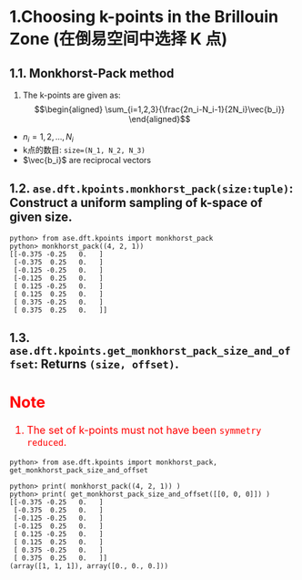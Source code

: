 # 1.Choosing k-points in the Brillouin Zone (在倒易空间中选择 K 点)
## 1.1. Monkhorst-Pack method
1. The k-points are given as:
$$\begin{aligned}
\sum_{i=1,2,3}{\frac{2n_i-N_i-1}{2N_i}\vec{b_i}}
\end{aligned}$$
- $n_i=1,2,...,N_i$
- k点的数目: `size=(N_1, N_2, N_3)`
- $\vec{b_i}$ are reciprocal vectors

## 1.2. `ase.dft.kpoints.monkhorst_pack(size:tuple)`: Construct a uniform sampling of k-space of given size.
```shell
python> from ase.dft.kpoints import monkhorst_pack
python> monkhorst_pack((4, 2, 1))
[[-0.375 -0.25   0.   ]
 [-0.375  0.25   0.   ]
 [-0.125 -0.25   0.   ]
 [-0.125  0.25   0.   ]
 [ 0.125 -0.25   0.   ]
 [ 0.125  0.25   0.   ]
 [ 0.375 -0.25   0.   ]
 [ 0.375  0.25   0.   ]]
```


## 1.3. `ase.dft.kpoints.get_monkhorst_pack_size_and_offset`: Returns `(size, offset)`. 
<font color="red" size="4">

Note
----
1. The set of k-points must not have been `symmetry reduced`.

</font>

```shell
python> from ase.dft.kpoints import monkhorst_pack, get_monkhorst_pack_size_and_offset

python> print( monkhorst_pack((4, 2, 1)) )
python> print( get_monkhorst_pack_size_and_offset([[0, 0, 0]]) )
[[-0.375 -0.25   0.   ]
 [-0.375  0.25   0.   ]
 [-0.125 -0.25   0.   ]
 [-0.125  0.25   0.   ]
 [ 0.125 -0.25   0.   ]
 [ 0.125  0.25   0.   ]
 [ 0.375 -0.25   0.   ]
 [ 0.375  0.25   0.   ]]
(array([1, 1, 1]), array([0., 0., 0.]))
```